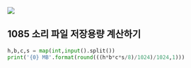 ![](C:\Users\sky\AppData\Roaming\Typora\typora-user-images\image-20200426172220361.png)

## 1085 소리 파일 저장용량 계산하기

```python
h,b,c,s = map(int,input().split())
print('{0} MB'.format(round(((h*b*c*s/8)/1024)/1024,1)))
```

